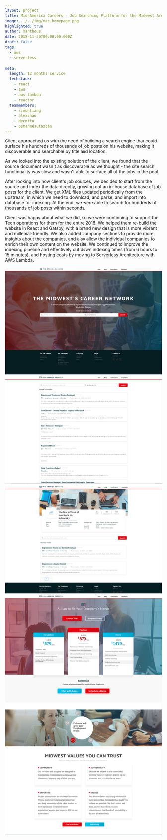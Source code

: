 ```yaml
---
layout: project
title: Mid-America Careers - Job Searching Platform for the Midwest Area in the US
image: ../../img/mac-homepage.png
highlighted: true
author: Xanthous
date: 2018-11-30T00:00:00.000Z
draft: false
tags:
  - aws
  - serverless

meta:
  length: 12 months service
  techstack:
    - react
    - aws
    - aws lambda
    - reactor
  teammembers:
    - simonliang
    - alexzhao
    - Necmttn
    - osmanmesutozcan
---
```


Client approached us with the need of building a search engine that could surface his hundreds of thousands of job posts on his website, making it discoverable and searchable by title and location.

As we looked into the existing solution of the client, we found that the source document wasn't as discoverable as we thought - the site search functionality was slow and wasn't able to surface all of the jobs in the pool.

After looking into how client's job sources, we decided to start from the source and index the data directly, growing out an in-house database of job posts for the client. We get XML files updated periodically from the upstream, in which we need to download, and parse, and import into database for indexing. At the end, we were able to search for hundreds of thousands of job posts within seconds.

Client was happy about what we did, so we were continuing to support the Tech operations for them for the entire 2018. We helped them re-build the website in React and Gatsby, with a brand new design that is more vibrant and millenial-friendly. We also added company sections to provide more insights about the companies, and also allow the individual companies to enrich their own content on the website. We continued to improve the indexing pipeline and effectively cut down indexing times (from 6 hours to 15 minutes), and hosting costs by moving to Serverless Architecture with AWS Lambda.

![website homepage](./mac0.png)
![search results page](./mac1.png)
![company intro page](./mac2.png)
![pricing page](./mac3.png)
![value showcase section](./mac4.png)
